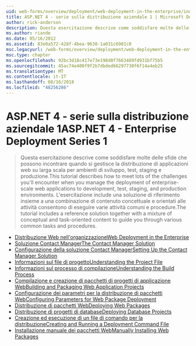 ```yaml
---
uid: web-forms/overview/deployment/web-deployment-in-the-enterprise/index
title: ASP.NET 4 - serie sulla distribuzione aziendale 1 | Microsoft Docs
author: rick-anderson
description: Questa esercitazione descrive come soddisfare molte delle sfide che possono incontrare quando si gestisce la distribuzione di applicazioni web su scala aziendale per servizi di distribuzione...
ms.author: riande
ms.date: 05/16/2012
ms.assetid: 83e0a572-428f-4bea-9638-1a031c6901c0
msc.legacyurl: /web-forms/overview/deployment/web-deployment-in-the-enterprise
msc.type: chapter
ms.openlocfilehash: 92bc3d18c417e73e198d0f7663489fd931bf75b5
ms.sourcegitcommit: 45ac74e400f9f2b7dbded66297730f6f14a4eb25
ms.translationtype: MT
ms.contentlocale: it-IT
ms.lasthandoff: 08/16/2018
ms.locfileid: "48256286"
---
```

<a name="aspnet-4---enterprise-deployment-series-1"></a><span data-ttu-id="1a1a0-103">ASP.NET 4 - serie sulla distribuzione aziendale 1</span><span class="sxs-lookup"><span data-stu-id="1a1a0-103">ASP.NET 4 - Enterprise Deployment Series 1</span></span>
====================
> <span data-ttu-id="1a1a0-104">Questa esercitazione descrive come soddisfare molte delle sfide che possono incontrare quando si gestisce la distribuzione di applicazioni web su larga scala per ambienti di sviluppo, test, staging e produzione.</span><span class="sxs-lookup"><span data-stu-id="1a1a0-104">This tutorial describes how to meet lots of the challenges you'll encounter when you manage the deployment of enterprise-scale web applications to development, test, staging, and production environments.</span></span> <span data-ttu-id="1a1a0-105">L'esercitazione include una soluzione di riferimento insieme a una combinazione di contenuto concettuale e orientati alle attività consentono di eseguire varie attività comuni e procedure.</span><span class="sxs-lookup"><span data-stu-id="1a1a0-105">The tutorial includes a reference solution together with a mixture of conceptual and task-oriented content to guide you through various common tasks and procedures.</span></span>


- [<span data-ttu-id="1a1a0-106">Distribuzione Web nell'organizzazione</span><span class="sxs-lookup"><span data-stu-id="1a1a0-106">Web Deployment in the Enterprise</span></span>](web-deployment-in-the-enterprise.md)
- [<span data-ttu-id="1a1a0-107">Soluzione Contact Manager</span><span class="sxs-lookup"><span data-stu-id="1a1a0-107">The Contact Manager Solution</span></span>](the-contact-manager-solution.md)
- [<span data-ttu-id="1a1a0-108">Configurazione della soluzione Contact Manager</span><span class="sxs-lookup"><span data-stu-id="1a1a0-108">Setting Up the Contact Manager Solution</span></span>](setting-up-the-contact-manager-solution.md)
- [<span data-ttu-id="1a1a0-109">Informazioni sul file di progetto</span><span class="sxs-lookup"><span data-stu-id="1a1a0-109">Understanding the Project File</span></span>](understanding-the-project-file.md)
- [<span data-ttu-id="1a1a0-110">Informazioni sul processo di compilazione</span><span class="sxs-lookup"><span data-stu-id="1a1a0-110">Understanding the Build Process</span></span>](understanding-the-build-process.md)
- [<span data-ttu-id="1a1a0-111">Compilazione e creazione di pacchetti di progetti di applicazione Web</span><span class="sxs-lookup"><span data-stu-id="1a1a0-111">Building and Packaging Web Application Projects</span></span>](building-and-packaging-web-application-projects.md)
- [<span data-ttu-id="1a1a0-112">Configurazione dei parametri per la distribuzione di pacchetti Web</span><span class="sxs-lookup"><span data-stu-id="1a1a0-112">Configuring Parameters for Web Package Deployment</span></span>](configuring-parameters-for-web-package-deployment.md)
- [<span data-ttu-id="1a1a0-113">Distribuzione di pacchetti Web</span><span class="sxs-lookup"><span data-stu-id="1a1a0-113">Deploying Web Packages</span></span>](deploying-web-packages.md)
- [<span data-ttu-id="1a1a0-114">Distribuzione di progetti di database</span><span class="sxs-lookup"><span data-stu-id="1a1a0-114">Deploying Database Projects</span></span>](deploying-database-projects.md)
- [<span data-ttu-id="1a1a0-115">Creazione ed esecuzione di un file di comando per la distribuzione</span><span class="sxs-lookup"><span data-stu-id="1a1a0-115">Creating and Running a Deployment Command File</span></span>](creating-and-running-a-deployment-command-file.md)
- [<span data-ttu-id="1a1a0-116">Installazione manuale dei pacchetti Web</span><span class="sxs-lookup"><span data-stu-id="1a1a0-116">Manually Installing Web Packages</span></span>](manually-installing-web-packages.md)
